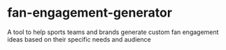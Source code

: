 # fan-engagement-generator
A tool to help sports teams and brands generate custom fan engagement ideas based on their specific needs and audience
